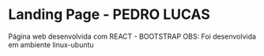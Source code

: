 # Landing Page - PEDRO LUCAS

Página web desenvolvida com REACT - BOOTSTRAP
OBS: Foi desenvolvida em ambiente linux-ubuntu

